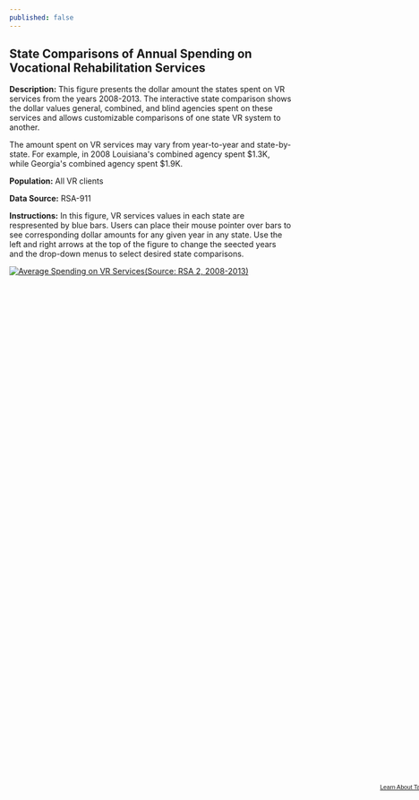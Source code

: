 ```yaml
---
published: false
---
```


## State Comparisons of Annual Spending on Vocational Rehabilitation Services

**Description:** This figure presents the dollar amount the states spent on VR services from the years 2008-2013. The interactive state comparison shows the dollar values general, combined, and blind agencies spent on these services and allows customizable comparisons of one state VR system to another.   

The amount spent on VR services may vary from year-to-year and state-by-state.  For example, in 2008 Louisiana's combined agency spent $1.3K, while Georgia's combined agency spent $1.9K. 

**Population:** All VR clients 

**Data Source:** RSA-911

**Instructions:** In this figure, VR services values in each state are respresented by blue bars. Users can place their mouse pointer over bars to see corresponding dollar amounts for any given year in any state. Use the left and right arrows at the top of the figure to change the seected years and the drop-down menus to select desired state comparisons.

<script type='text/javascript' src='https://public.tableausoftware.com/javascripts/api/viz_v1.js'></script><div class='tableauPlaceholder' style='width: 768px; height: 924px;'><noscript><a href='#'><img alt='Average Spending on VR Services(Source: RSA 2, 2008-2013) ' src='https:&#47;&#47;publicrevizit.tableausoftware.com&#47;static&#47;images&#47;J8&#47;J872TCMCR&#47;1_rss.png' style='border: none' /></a></noscript><object class='tableauViz' width='768' height='924' style='display:none;'><param name='host_url' value='https%3A%2F%2Fpublic.tableausoftware.com%2F' /> <param name='path' value='shared&#47;J872TCMCR' /> <param name='toolbar' value='yes' /><param name='static_image' value='https:&#47;&#47;publicrevizit.tableausoftware.com&#47;static&#47;images&#47;J8&#47;J872TCMCR&#47;1.png' /> <param name='animate_transition' value='yes' /><param name='display_static_image' value='yes' /><param name='display_spinner' value='yes' /><param name='display_overlay' value='yes' /><param name='display_count' value='yes' /><param name='showVizHome' value='no' /><param name='showTabs' value='y' /></object></div><div style='width:768px;height:22px;padding:0px 10px 0px 0px;color:black;font:normal 8pt verdana,helvetica,arial,sans-serif;'><div style='float:right; padding-right:8px;'><a href='http://www.tableausoftware.com/public/about-tableau-products?ref=https://public.tableausoftware.com/shared/J872TCMCR' target='_blank'>Learn About Tableau</a></div></div>

